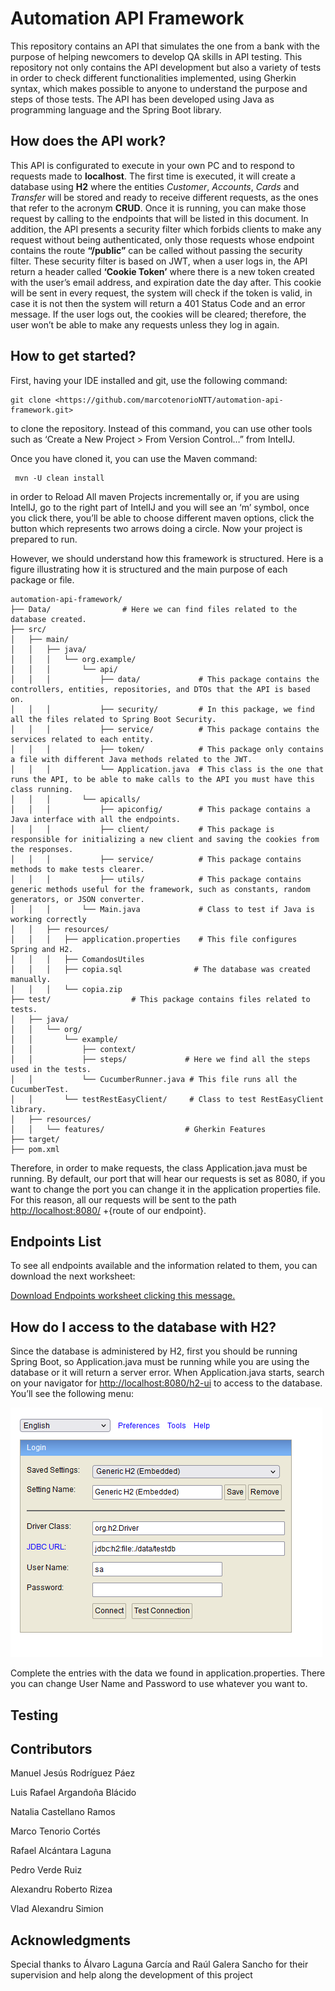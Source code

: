 # Automation API Framework

This repository contains an API that simulates the one from a bank with the purpose of helping newcomers to develop QA skills in API testing. This repository not only contains the API development but also a variety of tests in order to check different functionalities implemented, using Gherkin syntax, which makes possible to anyone to understand the purpose and steps of those tests. The API has been developed using Java as programming language and the Spring Boot library.

## How does the API work?

This API is configurated to execute in your own PC and to respond to requests made to **localhost**. The first time is executed, it will create a database using **H2** where the entities _Customer_, _Accounts_, _Cards_ and _Transfer_ will be stored and ready to receive different requests, as the ones that refer to the acronym **CRUD**. Once it is running, you can make those request by calling to the endpoints that will be listed in this document. In addition, the API presents a security filter which forbids clients to make any request without being authenticated, only those requests whose endpoint contains the route **“/public”** can be called without passing the security filter. These security filter is based on JWT, when a user logs in, the API return a header called **‘Cookie Token’** where there is a new token created with the user’s email address, and expiration date the day after. This cookie will be sent in every request, the system will check if the token is valid, in case it is not then the system will return a 401 Status Code and an error message. If the user logs out, the cookies will be cleared; therefore, the user won’t be able to make any requests unless they log in again.

## How to get started?

First, having your IDE installed and git, use the following command:

```shell
git clone <https://github.com/marcotenorioNTT/automation-api-framework.git>
```
to clone the repository. Instead of this command, you can use other tools such as ‘Create a New Project > From Version Control…” from IntelIJ.

Once you have cloned it, you can use the Maven command:
```shell
 mvn -U clean install
```
in order to Reload All maven Projects incrementally or, if you are using IntelIJ, go to the right part of IntelIJ and you will see an ‘m’ symbol, once you click there, you’ll be able to choose different maven options, click the button which represents two arrows doing a circle. Now your project is prepared to run.

However, we should understand how this framework is structured. Here is a figure illustrating how it is structured and the main purpose of each package or file.


```plaintext
automation-api-framework/
├── Data/                # Here we can find files related to the database created.
├── src/
│   ├── main/
│   │   ├── java/
│   │   │   └── org.example/
│   │   │       └── api/
│   │   │           ├── data/             # This package contains the controllers, entities, repositories, and DTOs that the API is based on.  
│   │   │           ├── security/         # In this package, we find all the files related to Spring Boot Security.
│   │   │           ├── service/          # This package contains the services related to each entity.
│   │   │           ├── token/            # This package only contains a file with different Java methods related to the JWT.			
│   │   │           └── Application.java  # This class is the one that runs the API, to be able to make calls to the API you must have this class running.
│   │   │       └── apicalls/
│   │   │           ├── apiconfig/        # This package contains a Java interface with all the endpoints.  
│   │   │           ├── client/           # This package is responsible for initializing a new client and saving the cookies from the responses.
│   │   │           ├── service/          # This package contains methods to make tests clearer.
│   │   │           ├── utils/            # This package contains generic methods useful for the framework, such as constants, random generators, or JSON converter.
│   │   │       └── Main.java             # Class to test if Java is working correctly
│   │   ├── resources/
│   │   │   ├── application.properties    # This file configures Spring and H2.
│   │   │   ├── ComandosUtiles
│   │   │   ├── copia.sql                # The database was created manually.
│   │   │   └── copia.zip
├── test/                  # This package contains files related to tests.
│   ├── java/
│   │   └── org/
│   │       └── example/
│   │           ├── context/
│   │           ├── steps/             # Here we find all the steps used in the tests.
│   │           └── CucumberRunner.java # This file runs all the CucumberTest.
│   │       └── testRestEasyClient/     # Class to test RestEasyClient library.
│   ├── resources/
│   │   └── features/                  # Gherkin Features
├── target/
├── pom.xml

```
Therefore, in order to make requests, the class Application.java must be running. By default, our port that will hear our requests is set as 8080, if you want to change the port you can change it in the application properties file. For this reason, all our requests will be sent to the path <http://localhost:8080/> +{route of our endpoint}.

## Endpoints List

To see all endpoints available and the information related to them, you can download the next worksheet:

[Download Endpoints worksheet clicking this message.](.readmeFiles/Endpoints.xlsx)


## How do I access to the database with H2?

Since the database is administered by H2, first you should be running Spring Boot, so Application.java must be running while you are using the database or it will return a server error. When Application.java starts, search on your navigator for <http://localhost:8080/h2-ui> to access to the database. You’ll see the following menu:

![H2 Console](.readmeFiles/h2Console.png)

Complete the entries with the data we found in application.properties. There you can change User Name and Password to use whatever you want to.

## Testing

## Contributors

Manuel Jesús Rodríguez Páez

Luis Rafael Argandoña Blácido

Natalia Castellano Ramos

Marco Tenorio Cortés

Rafael Alcántara Laguna

Pedro Verde Ruiz

Alexandru Roberto Rizea

Vlad Alexandru Simion

## Acknowledgments

Special thanks to Álvaro Laguna García and Raúl Galera Sancho for their supervision and help along the development of this project